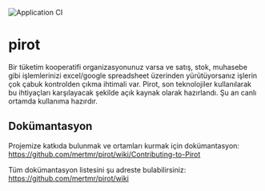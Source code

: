 ![Application CI](https://github.com/mertmr/pirot/workflows/Application%20CI/badge.svg)

# pirot

Bir tüketim kooperatifi organizasyonunuz varsa ve satış, stok, muhasebe gibi işlemlerinizi excel/google spreadsheet üzerinden yürütüyorsanız işlerin çok çabuk kontrolden çıkma ihtimali var. Pirot, son teknolojiler kullanılarak bu ihtiyaçları karşılayacak şekilde açık kaynak olarak hazırlandı. Şu an canlı ortamda kullanıma hazırdır.

## Dokümantasyon

Projemize katkıda bulunmak ve ortamları kurmak için dokümantasyon:
https://github.com/mertmr/pirot/wiki/Contributing-to-Pirot

Tüm dokümantasyon listesini şu adreste bulabilirsiniz:
https://github.com/mertmr/pirot/wiki
